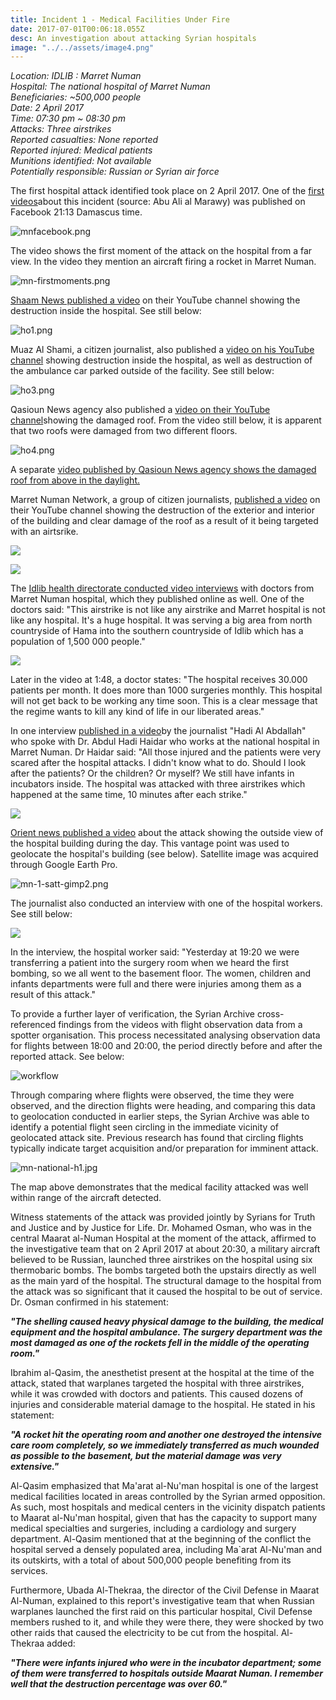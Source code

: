 ```yaml
---
title: Incident 1 - Medical Facilities Under Fire
date: 2017-07-01T00:06:18.055Z
desc: An investigation about attacking Syrian hospitals
image: "../../assets/image4.png"
---
```


*Location: IDLIB : Marret Numan*\
*Hospital: The national hospital of Marret Numan*\
*Beneficiaries: \~500,000 people*\
*Date: 2 April 2017*\
*Time: 07:30 pm \~ 08:30 pm*\
*Attacks: Three airstrikes*\
*Reported casualties: None reported*\
*Reported injured: Medical patients*\
*Munitions identified: Not available*\
*Potentially responsible: Russian or Syrian air force*

The first hospital attack identified took place on 2 April 2017. One of the [first videos](https://www.facebook.com/100009011485480/videos/vb.100009011485480/1736175996692766/?type=2&theater)about this incident (source: Abu Ali al Marawy) was published on Facebook 21:13 Damascus time.

![mnfacebook.png](../../assets/mnfacebook.png)

The video shows the first moment of the attack on the hospital from a far view. In the video they mention an aircraft firing a rocket in Marret Numan.

![mn-firstmoments.png](../../assets/mn-firstmoments.png)

[Shaam News published a video](https://www.youtube.com/watch?v=zJ1u05D0AAI) on their YouTube channel showing the destruction inside the hospital. See still below:

![ho1.png](../../assets/image4.png)

Muaz Al Shami, a citizen journalist, also published a [video on his YouTube channel](https://www.youtube.com/watch?v=lq8vN5ZPX8c) showing destruction inside the hospital, as well as destruction of the ambulance car parked outside of the facility. See still below:

![ho3.png](../../assets/image3.png)

Qasioun News agency also published a [video on their YouTube channel](https://www.youtube.com/watch?v=Qyv8TBn3AMk)showing the damaged roof. From the video still below, it is apparent that two roofs were damaged from two different floors.

![ho4.png](../../assets/image7.png)

A separate [video published by Qasioun News agency shows the damaged roof from above in the daylight.](https://www.youtube.com/watch?v=wJKHZAcTvKE)

Marret Numan Network, a group of citizen journalists, [published a video](https://www.youtube.com/watch?v=e5N5tBOOE9c) on their YouTube channel showing the destruction of the exterior and interior of the building and clear damage of the roof as a result of it being targeted with an airtsrike.

![](../../assets/image10.png)

![](../../assets/image8.png)

The [Idlib health directorate conducted video interviews](https://www.youtube.com/watch?v=iSAP3nj_X8Q) with doctors from Marret Numan hospital, which they published online as well. One of the doctors said: "This airstrike is not like any airstrike and Marret hospital is not like any hospital. It's a huge hospital. It was serving a big area from north countryside of Hama into the southern countryside of Idlib which has a population of 1,500 000 people."

![](../../assets/image5.png)

Later in the video at 1:48, a doctor states: "The hospital receives 30.000 patients per month. It does more than 1000 surgeries monthly. This hospital will not get back to be working any time soon. This is a clear message that the regime wants to kill any kind of life in our liberated areas."

In one interview [published in a video](https://www.youtube.com/watch?v=LBGfAG-Ob-Q)by the journalist "Hadi Al Abdallah" who spoke with Dr. Abdul Hadi Haidar who works at the national hospital in Marret Numan. Dr Haidar said: "All those injured and the patients were very scared after the hospital attacks. I didn't know what to do. Should I look after the patients? Or the children? Or myself? We still have infants in incubators inside. The hospital was attacked with three airstrikes which happened at the same time, 10 minutes after each strike."

![](../../assets/image6.png)

[Orient news published a video](https://www.youtube.com/watch?v=sx-eBZKNh6I) about the attack showing the outside view of the hospital building during the day. This vantage point was used to geolocate the hospital's building (see below). Satellite image was acquired through Google Earth Pro.

![mn-1-satt-gimp2.png](../../assets/mn-1-satt-gimp2.png)

The journalist also conducted an interview with one of the hospital workers. See still below:

![](../../assets/image9.png)

In the interview, the hospital worker said: "Yesterday at 19:20 we were transferring a patient into the surgery room when we heard the first bombing, so we all went to the basement floor. The women, children and infants departments were full and there were injuries among them as a result of this attack."

To provide a further layer of verification, the Syrian Archive cross-referenced findings from the videos with flight observation data from a spotter organisation. This process necessitated analysing observation data for flights between 18:00 and 20:00, the period directly before and after the reported attack. See below:

![workflow](../../assets/2_april_2017b_with_arrows.width-800.png)

Through comparing where flights were observed, the time they were observed, and the direction flights were heading, and comparing this data to geolocation conducted in earlier steps, the Syrian Archive was able to identify a potential flight seen circling in the immediate vicinity of geolocated attack site. Previous research has found that circling flights typically indicate target acquisition and/or preparation for imminent attack.

![mn-national-h1.jpg](../../assets/mn-national-h1.jpg)

The map above demonstrates that the medical facility attacked was well within range of the aircraft detected.

Witness statements of the attack was provided jointly by Syrians for Truth and Justice and by Justice for Life. Dr. Mohamed Osman, who was in the central Maarat al-Numan Hospital at the moment of the attack, affirmed to the investigative team that on 2 April 2017 at about 20:30, a military aircraft believed to be Russian, launched three airstrikes on the hospital using six thermobaric bombs. The bombs targeted both the upstairs directly as well as the main yard of the hospital. The structural damage to the hospital from the attack was so significant that it caused the hospital to be out of service. Dr. Osman confirmed in his statement:

***"The shelling caused heavy physical damage to the building, the medical equipment and the hospital ambulance. The surgery department was the most damaged as one of the rockets fell in the middle of the operating room."***

Ibrahim al-Qasim, the anesthetist present at the hospital at the time of the attack, stated that warplanes targeted the hospital with three airstrikes, while it was crowded with doctors and patients. This caused dozens of injuries and considerable material damage to the hospital. He stated in his statement:

***"A rocket hit the operating room and another one destroyed the intensive care room completely, so we immediately transferred as much wounded as possible to the basement, but the material damage was very extensive."***

Al-Qasim emphasized that Ma'arat al-Nu'man hospital is one of the largest medical facilities located in areas controlled by the Syrian armed opposition. As such, most hospitals and medical centers in the vicinity dispatch patients to Maarat al-Nu'man hospital, given that has the capacity to support many medical specialties and surgeries, including a cardiology and surgery department. Al-Qasim mentioned that at the beginning of the conflict the hospital served a densely populated area, including Ma\`arat Al-Nu'man and its outskirts, with a total of about 500,000 people benefiting from its services.

Furthermore, Ubada Al-Thekraa, the director of the Civil Defense in Maarat Al-Numan, explained to this report's investigative team that when Russian warplanes launched the first raid on this particular hospital, Civil Defense members rushed to it, and while they were there, they were shocked by two other raids that caused the electricity to be cut from the hospital. Al-Thekraa added:

***"There were infants injured who were in the incubator department; some of them were transferred to hospitals outside Maarat Numan. I remember well that the destruction percentage was over 60."***
